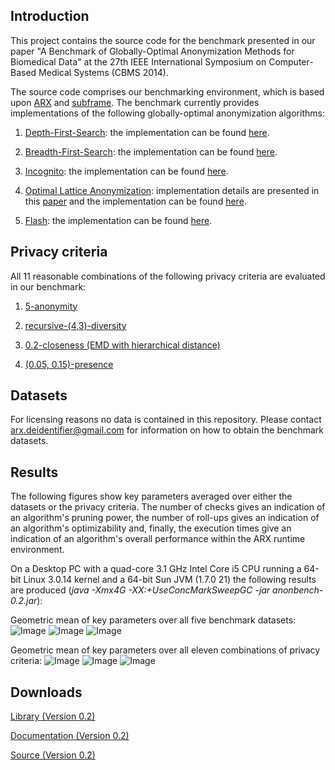 Introduction
------
This project contains the source code for the benchmark presented in our paper
"A Benchmark of Globally-Optimal Anonymization Methods for Biomedical Data" at the
27th IEEE International Symposium on Computer-Based Medical Systems (CBMS 2014).

The source code comprises our benchmarking environment, which is based upon
[ARX](http://arx.deidentifier.org/) and [subframe](https://github.com/prasser/subframe).
The benchmark currently provides implementations of the following globally-optimal anonymization algorithms:

1. [Depth-First-Search](http://en.wikipedia.org/wiki/Depth-first_search): the implementation can be found [here](https://github.com/arx-deidentifier/anonbench/blob/master/src/org/deidentifier/arx/algorithm/AlgorithmDFS.java).

2. [Breadth-First-Search](http://en.wikipedia.org/wiki/Breadth-first_search): the implementation can be found [here](https://github.com/arx-deidentifier/anonbench/blob/master/src/org/deidentifier/arx/algorithm/AlgorithmBFS.java).

3. [Incognito](http://dx.doi.org/10.1145/1066157.1066164): the implementation can be found [here](https://github.com/arx-deidentifier/anonbench/blob/master/src/org/deidentifier/arx/algorithm/AlgorithmIncognito.java).

4. [Optimal Lattice Anonymization](http://dx.doi.org/10.1197/jamia.M3144): implementation details are presented in this [paper](http://dx.doi.org/10.1109/CBMS.2012.6266366)
   and the implementation can be found [here](https://github.com/arx-deidentifier/anonbench/blob/master/src/org/deidentifier/arx/algorithm/AlgorithmOLA.java).

5. [Flash](http://dx.doi.org/10.1109/SocialCom-PASSAT.2012.52): the implementation can be found [here](https://github.com/arx-deidentifier/anonbench/blob/master/src/org/deidentifier/arx/algorithm/AlgorithmFlash.java).

Privacy criteria
------
All 11 reasonable combinations of the following privacy criteria are evaluated in our benchmark:

1. [5-anonymity](http://dx.doi.org/10.1142/S0218488502001648)

2. [recursive-(4,3)-diversity](http://dx.doi.org/10.1145/1217299.1217302)

3. [0.2-closeness (EMD with hierarchical distance)](http://dx.doi.org/10.1109/ICDE.2007.367856)

4. [(0.05, 0.15)-presence](http://dx.doi.org/10.1145/1247480.1247554)


Datasets
------

For licensing reasons no data is contained in this repository. Please contact arx.deidentifier@gmail.com for information on how to obtain the benchmark datasets.

Results
------

The following figures show key parameters averaged over either the datasets or the privacy 
criteria. The number of checks gives an indication of an algorithm's pruning power, the 
number of roll-ups gives an indication of an algorithm's optimizability and, finally, the 
execution times give an indication of an algorithm's overall performance within the ARX runtime environment.

On a Desktop PC with a quad-core 3.1 GHz Intel Core i5 CPU running a 64-bit Linux 3.0.14 kernel and a
64-bit Sun JVM (1.7.0 21) the following results are produced (*java -Xmx4G -XX:+UseConcMarkSweepGC -jar anonbench-0.2.jar*):

Geometric mean of key parameters over all five benchmark datasets:
![Image](https://raw.github.com/arx-deidentifier/anonbench/master/doc/mean_check_criteria.png)
![Image](https://raw.github.com/arx-deidentifier/anonbench/master/doc/mean_rollup_criteria.png)
![Image](https://raw.github.com/arx-deidentifier/anonbench/master/doc/mean_time_criteria.png)

Geometric mean of key parameters over all eleven combinations of privacy criteria:
![Image](https://raw.github.com/arx-deidentifier/anonbench/master/doc/mean_check_datasets.png)
![Image](https://raw.github.com/arx-deidentifier/anonbench/master/doc/mean_rollup_datasets.png)
![Image](https://raw.github.com/arx-deidentifier/anonbench/master/doc/mean_time_datasets.png)

Downloads
------
[Library (Version 0.2)](https://raw.github.com/arx-deidentifier/anonbench/master/jars/anonbench-0.2.jar)

[Documentation (Version 0.2)](https://raw.github.com/arx-deidentifier/anonbench/master/jars/anonbench-0.2-doc.jar)

[Source (Version 0.2)](https://raw.github.com/arx-deidentifier/anonbench/master/jars/anonbench-0.2-src.jar)